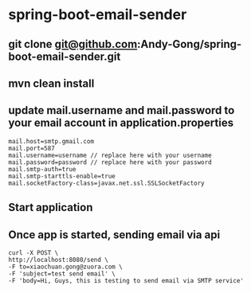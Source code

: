 # spring-boot-email-sender

## git clone git@github.com:Andy-Gong/spring-boot-email-sender.git
## mvn clean install
## update mail.username and mail.password to your email account in application.properties
   ```
   mail.host=smtp.gmail.com
   mail.port=587
   mail.username=username // replace here with your username
   mail.password=password // replace here with your password
   mail.smtp-auth=true
   mail.smtp-starttls-enable=true
   mail.socketFactory-class=javax.net.ssl.SSLSocketFactory
   ```
## Start application
## Once app is started, sending email via api
   ```
   curl -X POST \
  http://localhost:8080/send \
  -F to=xiaochuan.gong@zuora.com \
  -F 'subject=test send email' \
  -F 'body=Hi, Guys, this is testing to send email via SMTP service'
   ```
